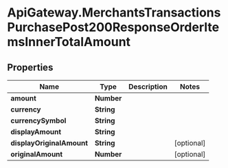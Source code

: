 # ApiGateway.MerchantsTransactionsPurchasePost200ResponseOrderItemsInnerTotalAmount

## Properties

Name | Type | Description | Notes
------------ | ------------- | ------------- | -------------
**amount** | **Number** |  | 
**currency** | **String** |  | 
**currencySymbol** | **String** |  | 
**displayAmount** | **String** |  | 
**displayOriginalAmount** | **String** |  | [optional] 
**originalAmount** | **Number** |  | [optional] 


